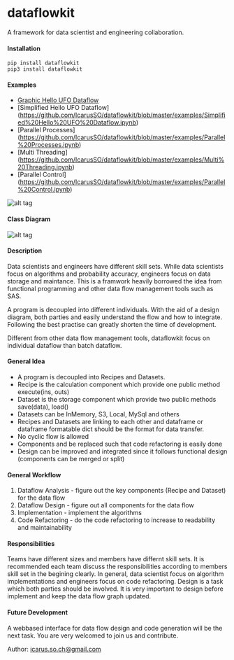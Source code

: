 # dataflowkit

A framework for data scientist and engineering collaboration. 


#### Installation
    pip install dataflowkit
    pip3 install dataflowkit


#### Examples
- [Graphic Hello UFO Dataflow](https://github.com/IcarusSO/dataflowkit/blob/master/examples/Graphic%20Hello%20UFO%20Dataflow.ipynb)
- [Simplified Hello UFO Dataflow] (https://github.com/IcarusSO/dataflowkit/blob/master/examples/Simplified%20Hello%20UFO%20Dataflow.ipynb)
- [Parallel Processes] (https://github.com/IcarusSO/dataflowkit/blob/master/examples/Parallel%20Processes.ipynb)
- [Multi Threading] (https://github.com/IcarusSO/dataflowkit/blob/master/examples/Multi%20Threading.ipynb)
- [Parallel Control] (https://github.com/IcarusSO/dataflowkit/blob/master/examples/Parallel%20Control.ipynb)

![alt tag](https://docs.google.com/drawings/d/1GmUuHiuw8--FWhrAFjw-kz5D4Y15epY1Y6-diBH-AO8/pub?w=2404&h=1165)


#### Class Diagram
![alt tag](https://raw.githubusercontent.com/IcarusSO/dataflowkit/master/img/class-diagram.png)


#### Description
Data scientists and engineers have different skill sets. While data scientists focus on algorithms and probability accuracy,
engineers focus on data storage and maintance.
This is a framwork heavily borrowed the idea from functional programming and other data flow management tools such as SAS.


A program is decoupled into different individuals. With the aid of a design diagram, both parties and easily understand the flow 
and how to integrate. Following the best practise can greatly shorten the time of development.


Different from other data flow management tools, dataflowkit focus on individual dataflow than batch dataflow.


#### General Idea
- A program is decoupled into Recipes and Datasets. 
- Recipe is the calculation component which provide one public method execute(ins, outs)
- Dataset is the storage component which provide two public methods save(data), load()
- Datasets can be InMemory, S3, Local, MySql and others
- Recipes and Datasets are linking to each other and dataframe or dataframe formatable dict should be the format for data transfer.
- No cyclic flow is allowed
- Components and be replaced such that code refactoring is easily done
- Design can be improved and integrated since it follows functional design (components can be merged or split)


#### General Workflow
1. Dataflow Analysis - figure out the key components (Recipe and Dataset) for the data flow
2. Dataflow Design - figure out all components for the data flow
3. Implementation - implement the algorithms
4. Code Refactoring - do the code refactoring to increase to readability and maintainability


#### Responsibilities
Teams have different sizes and members have differnt skill sets. 
It is recommended each team discuss the responsibilities according to members skill set in the begining clearly.
In general, data scientist focus on algorithm implementations and engineers focus on code refactoring.
Design is a task which both parties should be involved. 
It is very important to design before implement and keep the data flow graph updated.


#### Future Development
A webbased interface for data flow design and code generation will be the next task.
You are very welcomed to join us and contribute.

Author: icarus.so.ch@gmail.com


